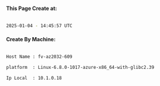
   
#### This Page Create at:

```bash

2025-01-04 - 14:45:57 UTC

```

#### Create By Machine:

```bash

Host Name : fv-az2032-609

platform  : Linux-6.8.0-1017-azure-x86_64-with-glibc2.39

Ip Local  : 10.1.0.18

```


